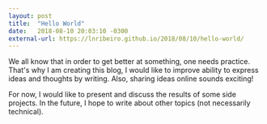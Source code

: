 ```yaml
---
layout: post
title:  "Hello World"
date:   2018-08-10 20:03:10 -0300
external-url: https://lnribeiro.github.io/2018/08/10/hello-world/
---
```


We all know that in order to get better at something, one needs practice. That's why I am creating this blog, I would like to improve ability to express ideas and thoughts by writing. Also, sharing ideas online sounds exciting!

For now, I would like to present and discuss the results of some side projects. In the future, I hope to write about other topics (not necessarily technical).






